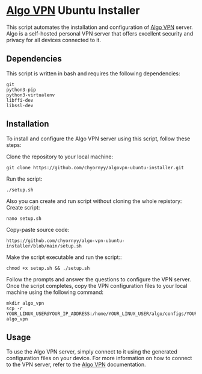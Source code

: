 # [Algo VPN](https://github.com/trailofbits/algo) Ubuntu Installer
This script automates the installation and configuration of [Algo VPN](https://github.com/trailofbits/algo) server. Algo is a self-hosted personal VPN server that offers excellent security and privacy for all devices connected to it.

## Dependencies
This script is written in bash and requires the following dependencies:
```
git
python3-pip
python3-virtualenv
libffi-dev
libssl-dev
```

## Installation
To install and configure the Algo VPN server using this script, follow these steps:

Clone the repository to your local machine:
```
git clone https://github.com/chyornyy/algovpn-ubuntu-installer.git
```
Run the script:
```
./setup.sh
```

Also you can create and run script without cloning the whole repistory:
Create script:
```
nano setup.sh
```
Copy-paste source code:
```
https://github.com/chyornyy/algo-vpn-ubuntu-installer/blob/main/setup.sh
```

Make the script executable and run the script::
```
chmod +x setup.sh && ./setup.sh
```

Follow the prompts and answer the questions to configure the VPN server.
Once the script completes, copy the VPN configuration files to your local machine using the following command:
```
mkdir algo_vpn
scp -r YOUR_LINUX_USER@YOUR_IP_ADDRESS:/home/YOUR_LINUX_USER/algo/configs/YOUR_IP_ADDRESS/wireguard/ algo_vpn
```

## Usage

To use the Algo VPN server, simply connect to it using the generated configuration files on your device. For more information on how to connect to the VPN server, refer to the [Algo VPN](https://github.com/trailofbits/algo/tree/master/docs) documentation.